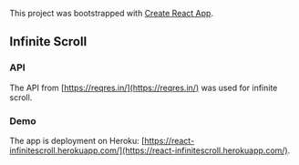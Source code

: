 This project was bootstrapped with [Create React App](https://github.com/facebook/create-react-app).

## Infinite Scroll

### API

The API from [https://reqres.in/](https://reqres.in/) was used for infinite scroll.

### Demo

The app is deployment on Heroku: [https://react-infinitescroll.herokuapp.com/](https://react-infinitescroll.herokuapp.com/).